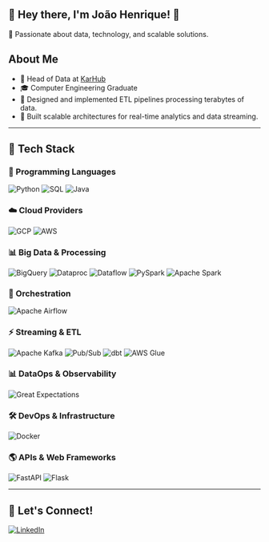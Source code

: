 ## 👋 Hey there, I'm João Henrique! 🫡

🚀 Passionate about data, technology, and scalable solutions.

## About Me
- 💼 Head of Data at [KarHub](https://www.karhub.com/)
- 🎓 Computer Engineering Graduate
- 🔧 Designed and implemented ETL pipelines processing terabytes of data.
- 🚀 Built scalable architectures for real-time analytics and data streaming.

---

## 🚀 Tech Stack

### 📝 Programming Languages
![Python](https://img.shields.io/badge/Python-14354C?style=flate&logo=python&logoColor=white)
![SQL](https://img.shields.io/badge/-SQL-333333?style=flat&logo=postgresql&logoColor=336791)
![Java](https://img.shields.io/badge/-Java-333333?style=flat&logo=coffeescript&logoColor=white)

### ☁️ Cloud Providers
![GCP](https://img.shields.io/badge/Google_Cloud-4285F4?style=flate&logo=google-cloud&logoColor=white)
![AWS](https://img.shields.io/badge/Amazon_AWS-232F3E?style=flate&logo=amazon-aws&logoColor=white)

### 📊 Big Data & Processing
![BigQuery](https://img.shields.io/badge/-BigQuery-333333?style=flat&logo=google-bigquery&logoColor=4285F4)
![Dataproc](https://img.shields.io/badge/-Dataproc-333333?style=flat&logo=google-cloud&logoColor=4285F4)
![Dataflow](https://img.shields.io/badge/-Dataflow-333333?style=flat&logo=google-cloud&logoColor=4285F4)
![PySpark](https://img.shields.io/badge/-PySpark-333333?style=flat&logo=apachespark&logoColor=E25A1C)
![Apache Spark](https://img.shields.io/badge/-Apache%20Spark-333333?style=flat&logo=apachespark&logoColor=E25A1C)

### 🔗 Orchestration
![Apache Airflow](https://img.shields.io/badge/-Apache%20Airflow-333333?style=flat&logo=apache-airflow&logoColor=017CEE)

### ⚡ Streaming & ETL
![Apache Kafka](https://img.shields.io/badge/-Apache%20Kafka-333333?style=flat&logo=apache-kafka&logoColor=231F20)
![Pub/Sub](https://img.shields.io/badge/-Pub/Sub-333333?style=flat&logo=google-cloud&logoColor=4285F4)
![dbt](https://img.shields.io/badge/-dbt-333333?style=flat&logo=dbt&logoColor=FF694B)
![AWS Glue](https://img.shields.io/badge/-AWS%20Glue-333333?style=flat&logo=amazon-aws&logoColor=FF9900)

### 📊 DataOps & Observability
![Great Expectations](https://img.shields.io/badge/-Great%20Expectations-333333?style=flat&logo=great-expectations&logoColor=white)

### 🛠️ DevOps & Infrastructure
![Docker](https://img.shields.io/badge/-Docker-333333?style=flat&logo=docker&logoColor=2496ED)


### 🌎 APIs & Web Frameworks
![FastAPI](https://img.shields.io/badge/-FastAPI-333333?style=flat&logo=fastapi&logoColor=009688)
![Flask](https://img.shields.io/badge/-Flask-333333?style=flat&logo=flask&logoColor=white)

---

## 🚀 Let's Connect!
[![LinkedIn](https://img.shields.io/badge/LinkedIn-0077B5?style=for-the-badge&logo=linkedin&logoColor=white)](https://www.linkedin.com/in/henriquejoao/)

<!--
![Terraform](https://img.shields.io/badge/-Terraform-333333?style=flat&logo=terraform&logoColor=5C4EE5)

### 🤖 MLOps & IA  
![MLflow](https://img.shields.io/badge/-MLflow-333333?style=flat&logo=mlflow&logoColor=blue)  
![TensorFlow](https://img.shields.io/badge/-TensorFlow-333333?style=flat&logo=tensorflow&logoColor=FF6F00)  
![PyTorch](https://img.shields.io/badge/-PyTorch-333333?style=flat&logo=pytorch&logoColor=EE4C2C)  

## 📈 GitHub Stats
![GitHub Stats](https://github-readme-stats.vercel.app/api?username=JoaoHenriqueAS&theme=dark&hide_border=false&include_all_commits=true&count_private=true)

---
**JoaoHenriqueAS/JoaoHenriqueAS** is a ✨ _special_ ✨ repository because its `README.md` (this file) appears on your GitHub profile.

Here are some ideas to get you started:

- 🔭 I’m currently working on ...
- 🌱 I’m currently learning ...
- 👯 I’m looking to collaborate on ...
- 🤔 I’m looking for help with ...
- 💬 Ask me about ...
- 📫 How to reach me: ...
- s Pronouns: ...
- ⚡ Fun fact: ...
-->

